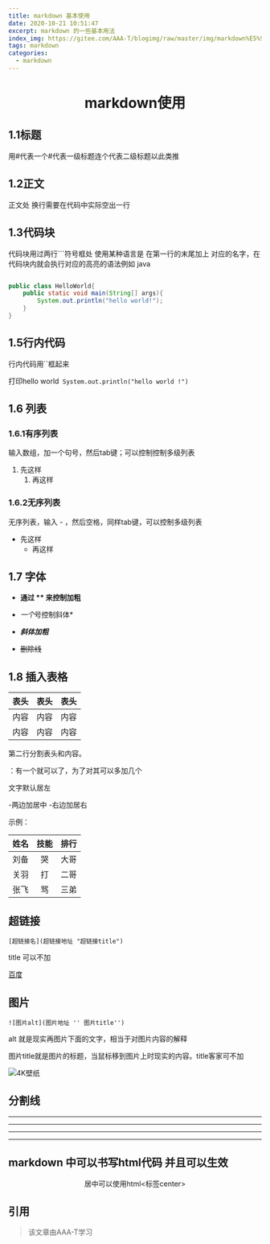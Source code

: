 ```yaml
---
title: markdown 基本使用
date: 2020-10-21 10:51:47
excerpt: markdown 的一些基本用法
index_img: https://gitee.com/AAA-T/blogimg/raw/master/img/markdown%E5%9F%BA%E6%9C%AC%E7%94%A8%E6%B3%95.jpg
tags: markdown
categories: 
  - markdown
---
```




# <center> markdown使用

## 1.1标题

用#代表一个#代表一级标题连个代表二级标题以此类推

## 1.2正文

正文处 换行需要在代码中实际空出一行

## 1.3代码块

代码块用过两行```符号框处 使用某种语言是 在第一行的末尾加上 对应的名字，在代码块内就会执行对应的高亮的语法例如 java

``` JAVA

public class HelloWorld{
    public static void main(String[] args){
        System.out.println("hello world!");
    }
}
```

## 1.5行内代码

行内代码用``框起来

打印hello world` System.out.println("hello world !")`

## 1.6 列表

### 1.6.1有序列表

输入数组，加一个句号，然后tab键；可以控制控制多级列表


1. 先这样
   1. 再这样


### 1.6.2无序列表

无序列表，输入 - ，然后空格，同样tab键，可以控制多级列表

- 先这样
  - 再这样 

## 1.7 字体

- **通过 ** 来控制加粗**

- *一个*号控制斜体*

- ***斜体加粗***

- ~~删除线~~
  
  
## 1.8 插入表格

表头|表头|表头
---|:---:|---:
内容|内容|内容
内容|内容|内容

第二行分割表头和内容。

：有一个就可以了，为了对其可以多加几个

文字默认居左

-两边加居中
-右边加居右


示例：

姓名|技能|排行
--|:--:|--:
刘备|哭|大哥
关羽|打|二哥
张飞|骂|三弟


## 超链接

`[超链接名](超链接地址 "超链接title")`

title 可以不加

[百度](baidu.com)

## 图片

`![图片alt](图片地址 '' 图片title'')`

alt 就是现实再图片下面的文字，相当于对图片内容的解释

图片title就是图片的标题，当鼠标移到图片上时现实的内容。title客家可不加



![4K壁纸](http://pic.netbian.com/uploads/allimg/200618/005100-1592412660f973.jpg "图片示例")



## 分割线

---
***
----
*****

## markdown 中可以书写html代码 并且可以生效

<center> 居中可以使用html<标签center> </center>

## 引用

>该文章由AAA-T学习

